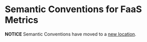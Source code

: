 # Semantic Conventions for FaaS Metrics

**NOTICE** Semantic Conventions have moved to a
[new location](http://github.com/open-telemetry/semantic-conventions).
